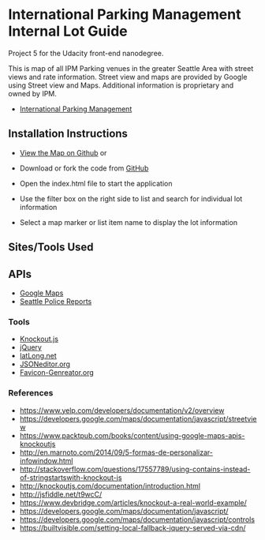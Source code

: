 # International Parking Management Internal Lot Guide

Project 5 for the Udacity front-end nanodegree.

This is map of all IPM Parking venues in the greater Seattle Area with street views and rate information. Street view and maps are provided by Google using Street view and Maps. Additional information is proprietary and owned by IPM.

* [International Parking Management](http://www.ipmseattle.com/)

## Installation Instructions

* [View the Map on Github](http://jameslogan-iii.github.io/FED-P-5/index.html) or


* Download or fork the code from [GitHub](https://github.com/JamesLogan-III/FED-P-5)
* Open the index.html file to start the application
* Use the filter box on the right side to list and search for individual lot information
* Select a map marker or list item name to display the lot information


## Sites/Tools Used

## APIs
* [Google Maps](https://developers.google.com/maps/)
* [Seattle Police Reports](https://dev.socrata.com/foundry/data.seattle.gov/y7pv-r3kh)

### Tools

* [Knockout.js](http://knockoutjs.com/)
* [jQuery](http://jquery.com)
* [latLong.net](http://www.latlong.net/)
* [JSONeditor.org](http://jsoneditoronline.org/)
* [Favicon-Genreator.org](http://www.favicon-generator.org/)

### References

* https://www.yelp.com/developers/documentation/v2/overview
* https://developers.google.com/maps/documentation/javascript/streetview
* https://www.packtpub.com/books/content/using-google-maps-apis-knockoutjs
* http://en.marnoto.com/2014/09/5-formas-de-personalizar-infowindow.html
* http://stackoverflow.com/questions/17557789/using-contains-instead-of-stringstartswith-knockout-js
* http://knockoutjs.com/documentation/introduction.html
* http://jsfiddle.net/t9wcC/
* https://www.devbridge.com/articles/knockout-a-real-world-example/
* https://developers.google.com/maps/documentation/javascript/
* https://developers.google.com/maps/documentation/javascript/controls
* https://builtvisible.com/setting-local-fallback-jquery-served-via-cdn/
